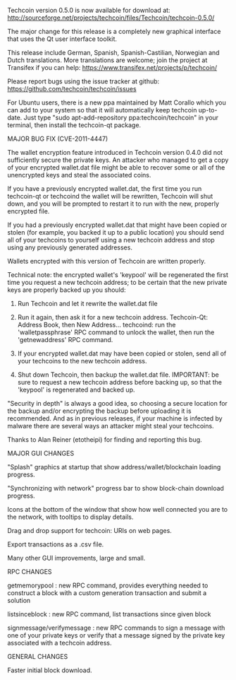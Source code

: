 Techcoin version 0.5.0 is now available for download at:
http://sourceforge.net/projects/techcoin/files/Techcoin/techcoin-0.5.0/

The major change for this release is a completely new graphical interface that uses the Qt user interface toolkit.

This release include German, Spanish, Spanish-Castilian, Norwegian and Dutch translations. More translations are welcome; join the project at Transifex if you can help:
https://www.transifex.net/projects/p/techcoin/

Please report bugs using the issue tracker at github:
https://github.com/techcoin/techcoin/issues

For Ubuntu users, there is a new ppa maintained by Matt Corallo which you can add to your system so that it will automatically keep techcoin up-to-date.  Just type "sudo apt-add-repository ppa:techcoin/techcoin" in your terminal, then install the techcoin-qt package.

MAJOR BUG FIX  (CVE-2011-4447)

The wallet encryption feature introduced in Techcoin version 0.4.0 did not sufficiently secure the private keys. An attacker who
managed to get a copy of your encrypted wallet.dat file might be able to recover some or all of the unencrypted keys and steal the
associated coins.

If you have a previously encrypted wallet.dat, the first time you run techcoin-qt or techcoind the wallet will be rewritten, Techcoin will
shut down, and you will be prompted to restart it to run with the new, properly encrypted file.

If you had a previously encrypted wallet.dat that might have been copied or stolen (for example, you backed it up to a public
location) you should send all of your techcoins to yourself using a new techcoin address and stop using any previously generated addresses.

Wallets encrypted with this version of Techcoin are written properly.

Technical note: the encrypted wallet's 'keypool' will be regenerated the first time you request a new techcoin address; to be certain that the
new private keys are properly backed up you should:

1. Run Techcoin and let it rewrite the wallet.dat file

2. Run it again, then ask it for a new techcoin address.
Techcoin-Qt: Address Book, then New Address...
techcoind: run the 'walletpassphrase' RPC command to unlock the wallet,  then run the 'getnewaddress' RPC command.

3. If your encrypted wallet.dat may have been copied or stolen, send  all of your techcoins to the new techcoin address.

4. Shut down Techcoin, then backup the wallet.dat file.
IMPORTANT: be sure to request a new techcoin address before backing up, so that the 'keypool' is regenerated and backed up.

"Security in depth" is always a good idea, so choosing a secure location for the backup and/or encrypting the backup before uploading it is recommended. And as in previous releases, if your machine is infected by malware there are several ways an attacker might steal your techcoins.

Thanks to Alan Reiner (etotheipi) for finding and reporting this bug.

MAJOR GUI CHANGES

"Splash" graphics at startup that show address/wallet/blockchain loading progress.

"Synchronizing with network" progress bar to show block-chain download progress.

Icons at the bottom of the window that show how well connected you are to the network, with tooltips to display details.

Drag and drop support for techcoin: URIs on web pages.

Export transactions as a .csv file.

Many other GUI improvements, large and small.

RPC CHANGES

getmemorypool : new RPC command, provides everything needed to construct a block with a custom generation transaction and submit a solution

listsinceblock : new RPC command, list transactions since given block

signmessage/verifymessage : new RPC commands to sign a message with one of your private keys or verify that a message signed by the private key associated with a techcoin address.

GENERAL CHANGES

Faster initial block download.
